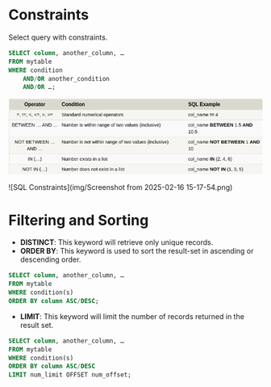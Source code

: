# Constraints

Select query with constraints.

```sql
SELECT column, another_column, …
FROM mytable
WHERE condition
    AND/OR another_condition
    AND/OR …;
```

![SQL Constraints](img/Screenshot%20from%202025-02-16%2015-14-58.png)

![SQL Constraints](img/Screenshot from 2025-02-16 15-17-54.png)

# Filtering  and Sorting

- **DISTINCT**: This keyword will retrieve only unique records.
- **ORDER BY**: This keyword is used to sort the result-set in ascending or descending order.

```sql
SELECT column, another_column, …
FROM mytable
WHERE condition(s)
ORDER BY column ASC/DESC;
```

- **LIMIT**: This keyword will limit the number of records returned in the result set.

```sql
SELECT column, another_column, …
FROM mytable
WHERE condition(s)
ORDER BY column ASC/DESC
LIMIT num_limit OFFSET num_offset;
```